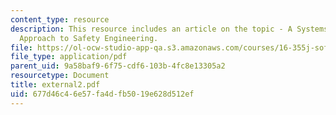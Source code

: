 ```yaml
---
content_type: resource
description: This resource includes an article on the topic - A Systems Theoretic
  Approach to Safety Engineering.
file: https://ol-ocw-studio-app-qa.s3.amazonaws.com/courses/16-355j-software-engineering-concepts-fall-2005/677d46c46e57fa4dfb5019e628d512ef_external2.pdf
file_type: application/pdf
parent_uid: 9a58baf9-6f75-cdf6-103b-4fc8e13305a2
resourcetype: Document
title: external2.pdf
uid: 677d46c4-6e57-fa4d-fb50-19e628d512ef
---
```

